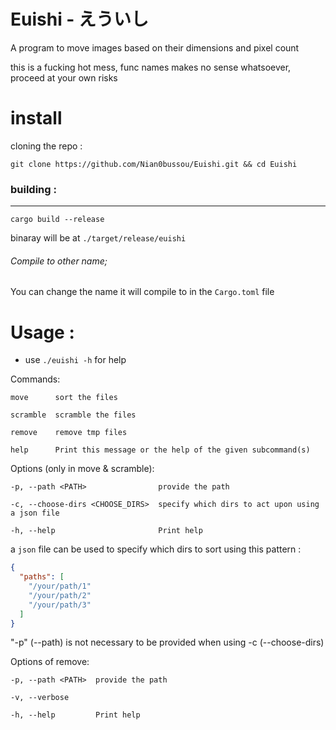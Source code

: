 # Euishi - えういし
A program to move images based on their dimensions and pixel count

this is a fucking hot mess, func names makes no sense whatsoever, proceed at your own risks


# install
cloning the repo : 
```
git clone https://github.com/Nian0bussou/Euishi.git && cd Euishi
```

### building :
--- 
```
cargo build --release
```
binaray will be at `./target/release/euishi`

###### Compile to other name;
You can change the name it will compile to in the `Cargo.toml` file

# Usage : 
 - use `./euishi -h` for help

Commands: 

    move      sort the files 

    scramble  scramble the files 

    remove    remove tmp files

    help      Print this message or the help of the given subcommand(s)


Options (only in move & scramble):

    -p, --path <PATH>                provide the path
    
    -c, --choose-dirs <CHOOSE_DIRS>  specify which dirs to act upon using a json file
    
    -h, --help                       Print help

a `json` file can be used to specify which dirs to sort using this pattern :

```json
{
  "paths": [
    "/your/path/1"
    "/your/path/2"
    "/your/path/3"
  ]
}
```
"-p" (--path)
is not necessary to be provided when using -c (--choose-dirs) 

Options of remove:

    -p, --path <PATH>  provide the path
    
    -v, --verbose
    
    -h, --help         Print help

 

